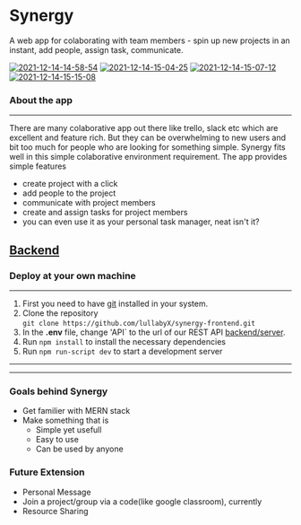 # Synergy
A web app for colaborating with team members - spin up new projects in an instant, add people, assign task, communicate.

<a href="https://ibb.co/N21cw3C"><img src="https://i.ibb.co/N21cw3C/2021-12-14-14-58-54.jpg" alt="2021-12-14-14-58-54" border="0"></a> <a href="https://ibb.co/YBfKm2H"><img src="https://i.ibb.co/YBfKm2H/2021-12-14-15-04-25.jpg" alt="2021-12-14-15-04-25" border="0"></a> <a href="https://ibb.co/hfXkZTW"><img src="https://i.ibb.co/hfXkZTW/2021-12-14-15-07-12.jpg" alt="2021-12-14-15-07-12" border="0"></a> <a href="https://ibb.co/VtNCX4X"><img src="https://i.ibb.co/VtNCX4X/2021-12-14-15-15-08.jpg" alt="2021-12-14-15-15-08" border="0"></a>

### About the app
---
There are many colaborative app out there like trello, slack etc which are excellent and feature rich. But they can be overwhelming to new users and bit too much for people who are looking for something simple. Synergy fits well in this simple colaborative environment requirement. The app provides simple features 
* create project with a click
* add people to the project
* communicate with project members
* create and assign tasks for project members
* you can even use it as your personal task manager, neat isn't it?



## [**Backend**](https://github.com/Mahmud-007/SYNERGY-backend)
### Deploy at your own machine
---
1. First you need to have [git](https://git-scm.com/) installed in your system. 
2. Clone the repository <br>
``git clone https://github.com/lullabyX/synergy-frontend.git``
3. In the **.env** file, change 'API` to the url of our REST API [backend/server](https://github.com/Mahmud-007/SYNERGY-backend). 
5. Run ``npm install`` to install the necessary dependencies
6. Run ``npm run-script dev`` to start a development server

---
---
### Goals behind Synergy
* Get familier with MERN stack
* Make something that is
  * Simple yet usefull
  * Easy to use
  * Can be used by anyone

### Future Extension
* Personal Message
* Join a project/group via a code(like google classroom), currently 
* Resource Sharing

